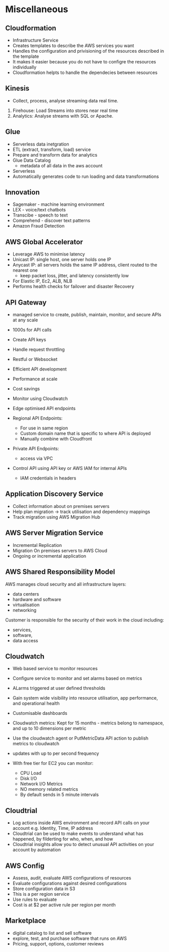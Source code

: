 # Miscellaneous

## Cloudformation

- Infrastructure Service
- Creates templates to describe the AWS services you want
- Handles the configuration and privisioning of the resources described in the template
- It makes it easier because you do not have to configre the resources individually
- Cloudformation helpts to handle the dependecies between resources
  
## Kinesis 

- Collect, process, analyse streaming data real time. 

1. Firehouse: Load Streams into stores near real time
2. Analytics: Analyse streams with SQL or Apache.


## Glue

- Serverless data inetgration
- ETL (extract, transform, load) service
- Prepare and transform data for analytics
- Glue Data Catalog
  - metadata of all data in the aws account
- Serverless
- Automatically generates code to run loading and data transformations

## Innovation

- Sagemaker - machine learning environment
- LEX - voice/text chatbots
- Transcibe - speech to text
- Comprehend - discover text patterns
- Amazon Fraud Detection
## AWS Global Accelerator 

- Leverage AWS to minimise latency
- Unicast IP: single host, one server holds one IP
- Anycast IP: all servers holds the same IP address, client routed to the nearest one
  - keep packet loss, jitter, and latency consistently low
- For Elastic IP, Ec2, ALB, NLB
- Performs health checks for failover and disaster Recovery

## API Gateway

- managed service to create, publish, maintain, monitor, and secure APIs at any scale
- 1000s for API calls
- Create API keys
- Handle request throttling
- Restful or Websocket
- Efficient API development
- Performance at scale
- Cost savings
- Monitor using Cloudwatch
- Edge optimised API endpoints
- Regional API Endpoints:
  - For use in same region
  - Custom domain name that is specific to where API is deployed
  - Manually combine with Cloudfront
- Private API Endpoints:
  - access via VPC

- Control API using API key or AWS IAM for internal APIs
  - IAM credentials in headers

## Application Discovery Service

- Collect information about on premises servers
- Help plan migration -> track utilisation and dependency mappings
- Track migration using AWS Migration Hub

## AWS Server Migration Service

- Incremental Replication
- Migration On premises servers to AWS Cloud
- Ongoing or incremental application

## AWS Shared Responsibility Model

AWS manages cloud security and all infrastructure layers:
- data centers
- hardware and software
- virtualisation
- networking

Customer is responsible for the security of their work in the cloud including:
- services,
- software,
- data access

## Cloudwatch

- Web based service to monitor resources
- Configure service to monitor and set alarms based on metrics

- ALarms triggered at user defined thresholds
- Gain system wide visibility into resource utilisation, app performance, and operational health
- Customisable dashboards
- Cloudwatch metrics: Kept for 15 months - metrics belong to namespace, and up to 10 dimensions per metric
- Use the cloudwatch agent or PutMetricData API action to publish metrics to cloudwatch
- updates with up to per second frequency
- With free tier for EC2 you can monitor:
  - CPU Load
  - Disk I/O
  - Network I/O Metrics
  - NO memory related metrics
  - By default sends in 5 minute intervals

## Cloudtrial

- Log actions inside AWS environment and record API calls on your account e.g. Identity, Time, IP address
- Cloudtrial can be used to make events to understand what has happened, by filderting for who, when, and how
- Cloudtrial insights allow you to detect unusual API activities on your account by automation

## AWS Config

- Assess, audit, evaluate AWS configurations of resources
- Evaluate configurations against desired configurations
- Store configuration data in S3
- This is a per region service
- Use rules to evaluate
- Cost is at $2 per active rule per region per month

## Marketplace

- digital catalog to list and sell software
- explore, test, and purchase software that runs on AWS
- Pricing, support, options, customer reviews